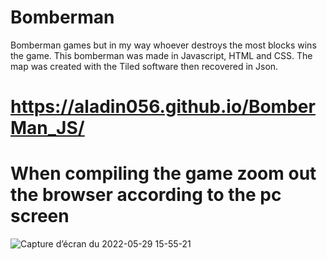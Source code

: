 # Bomberman

Bomberman games but in my way whoever destroys the most blocks wins the game.
This bomberman was made in Javascript, HTML and CSS.
The map was created with the Tiled software then recovered in Json.
# https://aladin056.github.io/BomberMan_JS/
# When compiling the game zoom out the browser according to the pc screen


![Capture d’écran du 2022-05-29 15-55-21](https://user-images.githubusercontent.com/5393369/170873474-753fafd0-2656-41d0-9ca0-19c2831fe06d.png)

